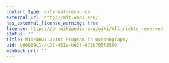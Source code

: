 ```yaml
---
content_type: external-resource
external_url: http://mit.whoi.edu/
has_external_license_warning: true
license: https://en.wikipedia.org/wiki/All_rights_reserved
status: ''
title: MIT/WHOI Joint Program in Oceanography
uid: b60009c1-4c21-451e-be27-478b705f8500
wayback_url: ''
---
```


